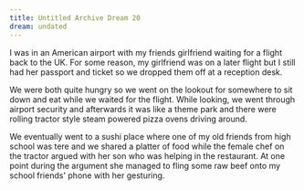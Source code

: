 ```yaml
---
title: Untitled Archive Dream 20
dream: undated
---
```


I was in an American airport with my friends girlfriend <!-- SC --> waiting for a flight back to the UK. For some reason, my girlfriend was on a later flight but I still had her passport and ticket so we dropped them off at a reception desk.

We were both quite hungry so we went on the lookout for somewhere to sit down and eat while we waited for the flight. While looking, we went through airport security and afterwards it was like a theme park and there were rolling tractor style steam powered pizza ovens driving around.

We eventually went to a sushi place where one of my old friends from high school <!-- CH --> was tere and we shared a platter of food while the female chef on the tractor argued with her son who was helping in the restaurant. At one point during the argument she managed to fling some raw beef onto my school friends' phone with her gesturing.